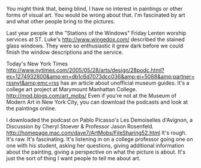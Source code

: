 <html><body><p>You might think that, being blind, I have no interest in paintings or other forms of visual art. You would be wrong about that. I'm fascinated by art and what other people bring to the pictures.

Last year people at the "Stations of the Windows" Friday Lenten worship services at ST. Luke's http://www.wingedox.com/ described the stained glass windows. They were so enthusiastic it grew dark before we could finish the window descriptions and the service.

Today's New York Times http://www.nytimes.com/2005/05/28/arts/design/28podc.html?ex=1274932800&amp;en=db1c6d7073dcc036&amp;ei=5088&amp;partner=rssnyt&amp;emc=rss has an article about unofficial museum guides. It's a college art project at Marymount Manhattan College. http://mod.blogs.com/art_mobs/ Even if you're not at the Museum of Modern Art in New York City, you can download the podcasts and look at the paintings online.

I downloaded the podcast on Pablo Picasso's Les Demoiselles d'Avignon, a Discussion by Cheryl Stoever &amp; Professor Jason Rosenfeld. http://homepage.mac.com/dave7/ArtMobs/FileSharing52.html It's rough. It's raw. It's fascinating. It's listening in on a college professor going one on one with his student, asking her questions, giving additional information about the painting, giving a perspective on what the picture is about. It's just the sort of thing I want people to tell me about art.</p></body></html>